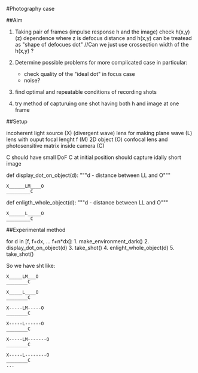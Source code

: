 #Photography case

##Aim

1. Taking pair of frames (impulse response h and the image) check h(x,y)(z) dependence
where z is defocus distance and h(x,y) can be treatead as "shape of defocues dot"
//Can we just use crossection width of the h(x,y) ?

2. Determine possible problems for more complicated case in particular:
    - check quality of the "ideal dot" in focus case
    - noise?

3. find optimal and repeatable conditions of recording shots

4. try method of capturuing one shot having both h and image at one frame


##Setup

incoherent light source (X) (divergent wave)
lens for making plane wave (L)
lens with ouput focal lenght f (M)
2D object (O)
confocal lens and photosensitive matrix inside camera (C)

C should have small DoF
C at initial position should capture idally short image

def display_dot_on_object(d):
"""d - distance between LL and O"""

    X______LM____O
    _________C


def enligth_whole_object(d):
"""d - distance between LL and O"""

    X______L_____O
    _________C


##Experimental method


for d in [f, f+dx, ... f+n*dx]:
    1. make_environment_dark()
    2. display_dot_on_object(d)
    3. take_shot()
    4. enlight_whole_object(d)
    5. take_shot()

So we have sht like:

    X_____LM___O
    ________C

    X_____L____O
    ________C

    X-----LM-----O
    ________C

    X-----L------O
    ________C

    X-----LM-------O
    ________C

    X-----L--------O
    ________C
    ...
